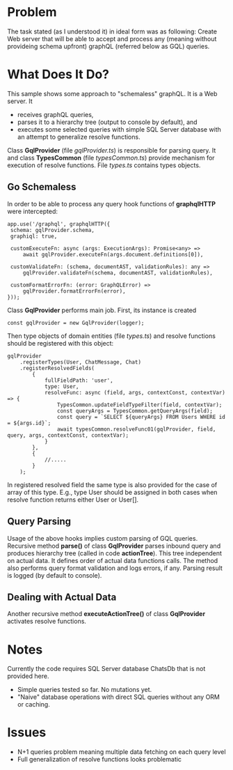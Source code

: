 # Problem

The task stated (as I understood it) in ideal form was as following:
Create Web server that will be able to accept and process any (meaning without provideing schema upfront) graphQL (referred below as GQL) queries. 

# What Does It Do?

This sample shows some approach to "schemaless" graphQL.
It is a Web server.
It 
- receives graphQL queries,
- parses it to a hierarchy tree (output to console by default), and
- executes some selected queries with simple SQL Server database with an attempt to generalize resolve functions.

Class **GqlProvider** (file *gqlProvider.ts*) is responsible for parsing query.
It and class **TypesCommon** (file *typesCommon.ts*) provide mechanism for execution of resolve functions.
File *types.ts* contains types objects.

## Go Schemaless

In order to be able to process any query hook functions of **graphqlHTTP** were intercepted:  
 
	app.use('/graphql', graphqlHTTP({
	 schema: gqlProvider.schema,
	 graphiql: true,

	 customExecuteFn: async (args: ExecutionArgs): Promise<any> =>
		 await gqlProvider.executeFn(args.document.definitions[0]),

	 customValidateFn: (schema, documentAST, validationRules): any =>
		 gqlProvider.validateFn(schema, documentAST, validationRules),

	 customFormatErrorFn: (error: GraphQLError) =>
		 gqlProvider.formatErrorFn(error),
	})); 
	
Class **GqlProvider** performs main job.
First, its instance is created  
	
	const gqlProvider = new GqlProvider(logger);

Then type objects of domain entities (file *types.ts*) and resolve functions should be registered with this object:

	gqlProvider
        .registerTypes(User, ChatMessage, Chat)
        .registerResolvedFields(
			{
				fullFieldPath: 'user',
				type: User,
				resolveFunc: async (field, args, contextConst, contextVar) => {
					TypesCommon.updateFieldTypeFilter(field, contextVar);
					const queryArgs = TypesCommon.getQueryArgs(field);
					const query = `SELECT ${queryArgs} FROM Users WHERE id = ${args.id}`;
					await typesCommon.resolveFunc01(gqlProvider, field, query, args, contextConst, contextVar);
				}
			},
			{
				//.....
			}
		);
		
In registered resolved field the same type is also provided for the case of array of this type.
E.g., type User should be assigned in both cases when resolve function returns either User or User[]. 
		
## Query Parsing

Usage of the above hooks implies custom parsing of GQL queries.
Recursive method **parse()** of class **GqlProvider** parses inbound query and produces hierarchy tree (called in code **actionTree**).
This tree independent on actual data.
It defines order of actual data functions calls.
The method also performs query format validation and logs errors, if any.
Parsing result is logged (by default to console).

## Dealing with Actual Data

Another recursive method **executeActionTree()** of class **GqlProvider** activates resolve functions.

# Notes

Currently the code requires SQL Server database ChatsDb that is not provided here.

- Simple queries tested so far. No mutations yet.
- "Naive" database operations with direct SQL queries without any ORM or caching.

# Issues

- N+1 queries problem meaning multiple data fetching on each query level 
- Full generalization of resolve functions looks problematic

